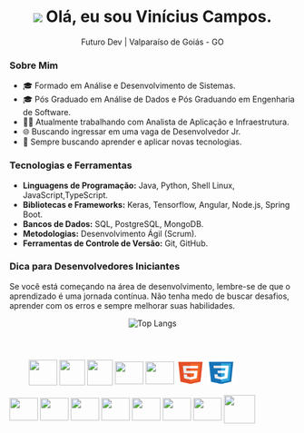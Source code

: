 <div align="center">
  <h1><img src="https://raw.githubusercontent.com/iampavangandhi/iampavangandhi/master/gifs/Hi.gif" width="30px"> Olá, eu sou Vinícius Campos.</h1>
  <p>Futuro Dev | Valparaíso de Goiás - GO</p>
</div>

### Sobre Mim
- 🎓 Formado em Análise e Desenvolvimento de Sistemas.
- 🎓 Pós Graduado em Análise de Dados e Pós Graduando em Engenharia de Software.
- 👨‍💻 Atualmente trabalhando com Analista de Aplicação e Infraestrutura.
- 🌐 Buscando ingressar em uma vaga de Desenvolvedor Jr.
- 🚀 Sempre buscando aprender e aplicar novas tecnologias.

### Tecnologias e Ferramentas
- **Linguagens de Programação:** Java, Python, Shell Linux, JavaScript,TypeScript.
- **Bibliotecas e Frameworks:** Keras, Tensorflow, Angular, Node.js, Spring Boot.
- **Bancos de Dados:** SQL, PostgreSQL, MongoDB.
- **Metodologias:** Desenvolvimento Ágil (Scrum).
- **Ferramentas de Controle de Versão:** Git, GitHub.

### Dica para Desenvolvedores Iniciantes
Se você está começando na área de desenvolvimento, lembre-se de que o aprendizado é uma jornada contínua. Não tenha medo de buscar desafios, aprender com os erros e sempre melhorar suas habilidades.

<div align="center">
  <img src="https://github-readme-stats.vercel.app/api/top-langs/?username=vhcamposq&layout=compact&theme=dracula" alt="Top Langs">
</div>


#
  
<div style="display: inline-block;" align="center"><br>
  <img align="center" height="45" width="50" src="https://cdn.jsdelivr.net/gh/devicons/devicon/icons/java/java-original.svg">
  <img align="center" height="45" width="45" src="https://cdn.jsdelivr.net/gh/devicons/devicon/icons/python/python-original.svg">
  <img align="center" height="45" width="45" src="https://cdn.jsdelivr.net/gh/devicons/devicon@latest/icons/bash/bash-plain.svg">
  <img align="center" height="40" width="50" src="https://cdn.jsdelivr.net/gh/devicons/devicon/icons/javascript/javascript-original.svg">
  <img align="center" height="40" width="50" src="https://cdn.jsdelivr.net/gh/devicons/devicon/icons/typescript/typescript-original.svg">
  <img align="center" height="40" width="50" src="https://raw.githubusercontent.com/devicons/devicon/master/icons/html5/html5-original.svg">
  <img align="center" height="40" width="50" src="https://raw.githubusercontent.com/devicons/devicon/master/icons/css3/css3-original.svg">         
  <br /><br />
  <img align="center" height="40" width="50" src="https://cdn.jsdelivr.net/gh/devicons/devicon/icons/spring/spring-original.svg">
  <img align="center" height="40" width="50" src="https://cdn.jsdelivr.net/gh/devicons/devicon/icons/nodejs/nodejs-plain.svg">
  <img align="center" height="40" width="50" src="https://cdn.jsdelivr.net/gh/devicons/devicon/icons/angularjs/angularjs-original.svg">
  <img align="center" height="40" width="50" src="https://cdn.jsdelivr.net/gh/devicons/devicon/icons/postgresql/postgresql-original.svg">
  <img align="center" height="40" width="50" src="https://cdn.jsdelivr.net/gh/devicons/devicon@latest/icons/azuresqldatabase/azuresqldatabase-original.svg">
  <img align="center" height="40" width="50" src="https://cdn.jsdelivr.net/gh/devicons/devicon@latest/icons/mongodb/mongodb-original.svg" >
  <img align="center" height="40" width="50" src="https://cdn.jsdelivr.net/gh/devicons/devicon@latest/icons/git/git-original.svg" >
  <img align="center" height="50" width="55" src="https://cdn.jsdelivr.net/gh/devicons/devicon/icons/docker/docker-original.svg">
  
          
  
          

</div>

#
  

<br />

